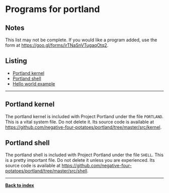 # Programs for portland
## Notes
This list may not be complete.  If you would like a program added, use the form at <https://goo.gl/forms/irTNaSnVTugaqOtq2>.

## Listing
* [Portland kernel](#portland_kernel)
* [Portland shell](#portland_shell)
* [Hello world example](#hello_world_example)

---
## Portland kernel

The portland kernel is included with Project Portland under the file `PORTLAND`.  This is a vital system file.  Do not delete it.  Its source code is available at <https://github.com/negative-four-potatoes/portland/tree/master/src/kernel>.

## Portland shell

The portland shell is included with Project Portland under the file `SHELL`.  This is a pretty important file.  Do not delete it unless you are experienced.  Its source code is available at <https://github.com/negative-four-potatoes/portland/tree/master/src/shell>.

---
**[Back to index](index)**
